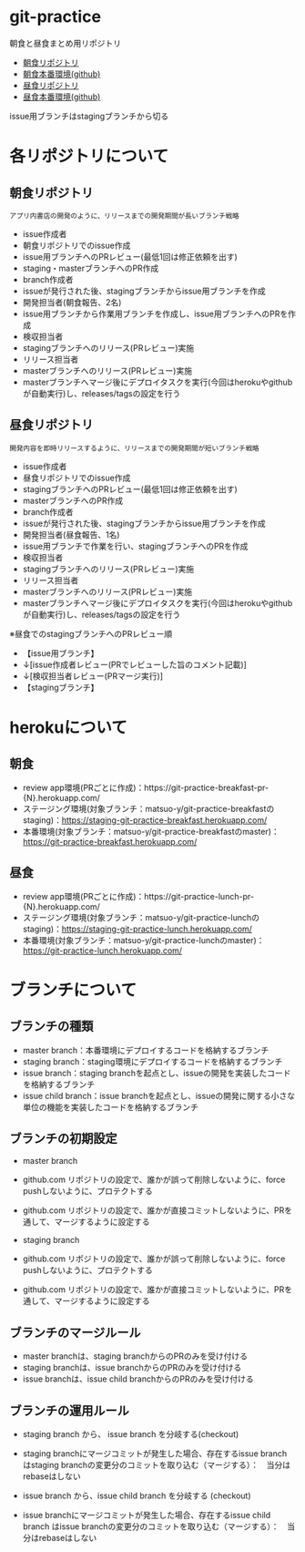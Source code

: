 # git-practice
朝食と昼食まとめ用リポジトリ

- [朝食リポジトリ](https://github.com/matsuo-y/git-practice-breakfast)
- [朝食本番環境(github)](https://matsuo-y.github.io/git-practice-breakfast/)
- [昼食リポジトリ](https://github.com/matsuo-y/git-practice-lunch)
- [昼食本番環境(github)](https://matsuo-y.github.io/git-practice-lunch/)

issue用ブランチはstagingブランチから切る

# 各リポジトリについて

## 朝食リポジトリ
`アプリ内書店の開発のように、リリースまでの開発期間が長いブランチ戦略`
- issue作成者
 - 朝食リポジトリでのissue作成
 - issue用ブランチへのPRレビュー(最低1回は修正依頼を出す)
 - staging・masterブランチへのPR作成
- branch作成者
 - issueが発行された後、stagingブランチからissue用ブランチを作成
- 開発担当者(朝食報告、2名)
 - issue用ブランチから作業用ブランチを作成し、issue用ブランチへのPRを作成
- 検収担当者
 - stagingブランチへのリリース(PRレビュー)実施
- リリース担当者
 - masterブランチへのリリース(PRレビュー)実施
 - masterブランチへマージ後にデプロイタスクを実行(今回はherokuやgithubが自動実行)し、releases/tagsの設定を行う

## 昼食リポジトリ
`開発内容を即時リリースするように、リリースまでの開発期間が短いブランチ戦略`
- issue作成者
 - 昼食リポジトリでのissue作成
 - stagingブランチへのPRレビュー(最低1回は修正依頼を出す)
 - masterブランチへのPR作成
- branch作成者
 - issueが発行された後、stagingブランチからissue用ブランチを作成
- 開発担当者(昼食報告、1名)
 - issue用ブランチで作業を行い、stagingブランチへのPRを作成
- 検収担当者
 - stagingブランチへのリリース(PRレビュー)実施
- リリース担当者
 - masterブランチへのリリース(PRレビュー)実施
 - masterブランチへマージ後にデプロイタスクを実行(今回はherokuやgithubが自動実行)し、releases/tagsの設定を行う

※昼食でのstagingブランチへのPRレビュー順

- 【issue用ブランチ】
 - ↓[issue作成者レビュー(PRでレビューした旨のコメント記載)]
 - ↓[検収担当者レビュー(PRマージ実行)]
- 【stagingブランチ】

# herokuについて

## 朝食

- review app環境(PRごとに作成)：https://git-practice-breakfast-pr-{N}.herokuapp.com/
- ステージング環境(対象ブランチ：matsuo-y/git-practice-breakfastのstaging)：https://staging-git-practice-breakfast.herokuapp.com/
- 本番環境(対象ブランチ：matsuo-y/git-practice-breakfastのmaster)：https://git-practice-breakfast.herokuapp.com/

## 昼食

- review app環境(PRごとに作成)：https://git-practice-lunch-pr-{N}.herokuapp.com/
- ステージング環境(対象ブランチ：matsuo-y/git-practice-lunchのstaging)：https://staging-git-practice-lunch.herokuapp.com/
- 本番環境(対象ブランチ：matsuo-y/git-practice-lunchのmaster)：https://git-practice-lunch.herokuapp.com/

# ブランチについて

## ブランチの種類

- master branch：本番環境にデプロイするコードを格納するブランチ
- staging branch：staging環境にデプロイするコードを格納するブランチ
- issue branch：staging branchを起点とし、issueの開発を実装したコードを格納するブランチ
- issue child branch：issue branchを起点とし、issueの開発に関する小さな単位の機能を実装したコードを格納するブランチ

## ブランチの初期設定

- master branch
 - github.com リポジトリの設定で、誰かが誤って削除しないように、force pushしないように、プロテクトする
 - github.com リポジトリの設定で、誰かが直接コミットしないように、PRを通して、マージするように設定する

- staging branch
 - github.com リポジトリの設定で、誰かが誤って削除しないように、force pushしないように、プロテクトする
 - github.com リポジトリの設定で、誰かが直接コミットしないように、PRを通して、マージするように設定する

## ブランチのマージルール
- master branchは、staging branchからのPRのみを受け付ける
- staging branchは、issue branchからのPRのみを受け付ける
- issue branchは、issue child branchからのPRのみを受け付ける

## ブランチの運用ルール
- staging branch から、 issue branch を分岐する(checkout)
- staging branchにマージコミットが発生した場合、存在するissue branch はstaging branchの変更分のコミットを取り込む（マージする）：　当分はrebaseはしない

- issue branch から、issue child branch を分岐する (checkout)
- issue branchにマージコミットが発生した場合、存在するissue child branch はissue branchの変更分のコミットを取り込む（マージする）：　当分はrebaseはしない
